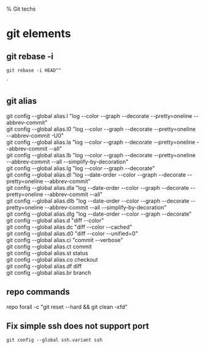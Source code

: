 % Git techs

<link id="linkstyle" rel='stylesheet' href='css/markdown.css'/>

# git elements #

## git rebase -i ##

``` shell
git rebase -i HEAD^^
```


`

## git alias ##

git config --global alias.l "log --color --graph --decorate --pretty=oneline --abbrev-commit"  
git config --global alias.l0 "log --color --graph --decorate --pretty=oneline --abbrev-commit -U0"  
git config --global alias.la "log --color --graph --decorate --pretty=oneline --abbrev-commit --all"  
git config --global alias.lb "log --color --graph --decorate --pretty=oneline --abbrev-commit --all --simplify-by-decoration"  
git config --global alias.lg "log --color --graph --decorate"  
git config --global alias.dl "log --date-order --color --graph --decorate --pretty=oneline --abbrev-commit"  
git config --global alias.dla "log --date-order --color --graph --decorate --pretty=oneline --abbrev-commit --all"  
git config --global alias.dlb "log --date-order --color --graph --decorate --pretty=oneline --abbrev-commit --all --simplify-by-decoration"  
git config --global alias.dlg "log --date-order --color --graph --decorate"  
git config --global alias.d "diff --color"  
git config --global alias.dc "diff --color --cached"  
git config --global alias.d0 "diff --color --unified=0"  
git config --global alias.ci "commit --verbose"  
git config --global alias.ct commit  
git config --global alias.st status  
git config --global alias.co checkout  
git config --global alias.df diff  
git config --global alias.br branch  

## repo commands ##

repo forall -c "git reset --hard && git clean -xfd"  

## Fix simple ssh does not support port ##

`git config --global ssh.variant ssh`
